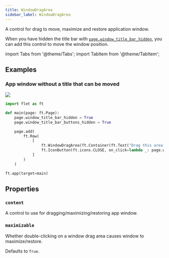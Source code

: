 ```yaml
---
title: WindowDragArea
sidebar_label: WindowDragArea
---
```


A control for drag to move, maximize and restore application window.

When you have hidden the title bar with [`page.window_title_bar_hidden`](/docs/controls/page#window_title_bar_hidden), you can add this control to move the window position.

import Tabs from '@theme/Tabs';
import TabItem from '@theme/TabItem';

## Examples

### App window without a title that can be moved

<img src="/img/docs/controls/window-drag-area/no-title-draggable-window.png" className="screenshot-50" />

<Tabs groupId="language">
  <TabItem value="python" label="Python" default>

```python
import flet as ft

def main(page: ft.Page):
    page.window_title_bar_hidden = True
    page.window_title_bar_buttons_hidden = True

    page.add(
        ft.Row(
            [
                ft.WindowDragArea(ft.Container(ft.Text("Drag this area to move, maximize and restore application window."), bgcolor=ft.colors.AMBER_300, padding=10), expand=True),
                ft.IconButton(ft.icons.CLOSE, on_click=lambda _: page.window_close())
            ]
        )
    )

ft.app(target=main)
```
  </TabItem>
</Tabs>

## Properties

### `content`

A control to use for dragging/maximizing/restoring app window.

### `maximizable`

Whether double-clicking on a window drag area causes window to maximize/restore.

Defaults to `True`.